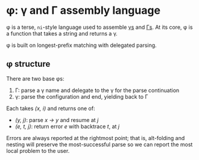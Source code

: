 # φ: γ and Γ assembly language
φ is a terse, `ni`-style language used to assemble [γs](gamma.md) and [Γs](Gamma.md). At its core, φ is a function that takes a string and returns a γ.

φ is built on longest-prefix matching with delegated parsing.


## φ structure
There are two base φs:

1. Γ: parse a γ name and delegate to the γ for the parse continuation
2. γ: parse the configuration and end, yielding back to Γ

Each takes _(x, i)_ and returns one of:

+ _(y, j)_: parse _x → y_ and resume at _j_
+ _(e, t, j)_: return error _e_ with backtrace _t_, at _j_

Errors are always reported at the rightmost point; that is, alt-folding and nesting will preserve the most-successful parse so we can report the most local problem to the user.
